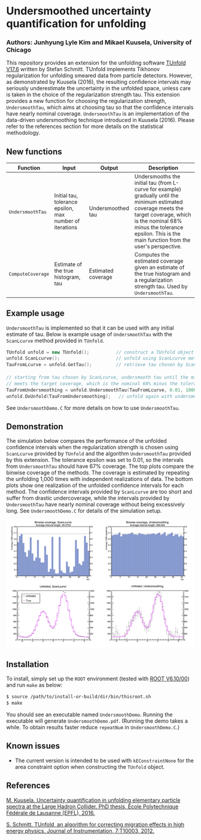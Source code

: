 # Undersmoothed uncertainty quantification for unfolding    

### Authors: Junhyung Lyle Kim and Mikael Kuusela, University of Chicago

This repository provides an extension for the unfolding software [TUnfold V17.6](https://www.desy.de/~sschmitt/tunfold.html#versions) written by Stefan Schmitt. TUnfold implements Tikhonov regularization for unfolding smeared data from particle detectors. However, as demonstrated by Kuusela (2016), the resulting confidence intervals may seriously underestimate the uncertainty in the unfolded space, unless care is taken in the choice of the regularization strength tau. This extension provides a new function for choosing the regularization strength, `UndersmoothTau`, which aims at choosing tau so that the confidence intervals have nearly nominal coverage. `UndersmoothTau` is an implementation of the data-driven undersmoothing technique introduced in Kuusela (2016). Please refer to the references section for more details on the statistical methodology.

## New functions

| Function | Input | Output | Description |
| --- | --- | --- | --- |
| `UndersmoothTau` | Initial tau, tolerance epsilon, max number of iterations | Undersmoothed tau | Undersmooths the initial tau (from L-curve for example) gradually until the minimum estimated coverage meets the target coverage, which is the nominal 68% minus the tolerance epsilon. This is the main function from the user's perspective. |
| `ComputeCoverage` | Estimate of the true histogram, tau | Estimated coverage | Computes the estimated coverage given an estimate of the true histogram and a regularization strength tau. Used by `UndersmoothTau`. |


##  Example usage  
`UndersmoothTau` is implemented so that it can be used with any initial estimate of tau. Below is example usage of `UndersmoothTau` with the `ScanLcurve` method provided in `TUnfold`.

```c++
TUnfold unfold = new TUnfold();          // construct a TUnfold object
unfold.ScanLcurve();                     // unfold using ScanLcurve method
TauFromLcurve = unfold.GetTau();         // retrieve tau chosen by ScanLcurve

// starting from tau chosen by ScanLcurve, undersmooth tau until the minimum estimated coverage  
// meets the target coverage, which is the nominal 68% minus the tolerance epsilon (0.01 in this example).
TauFromUndersmoothing = unfold.UndersmoothTau(TauFromLcurve, 0.01, 1000);
unfold.DoUnfold(TauFromUndersmoothing);   // unfold again with undersmoothed tau
```

See `UndersmoothDemo.C` for more details on how to use `UndersmoothTau`.

## Demonstration

The simulation below compares the performance of the unfolded confidence intervals when the regularization strength is chosen using `ScanLcurve` provided by `TUnfold` and the algorithm `UndersmoothTau` provided by this extension. The tolerance epsilon was set to 0.01, so the intervals from `UndersmoothTau` should have 67% coverage. The top plots compare the binwise coverage of the methods. The coverage is estimated by repeating the unfolding 1,000 times with independent realizations of data. The bottom plots show one realization of the unfolded confidence intervals for each method. The confidence intervals provided by `ScanLcurve` are too short and suffer from drastic undercoverage, while the intervals provided by `UndersmoothTau` have nearly nominal coverage without being excessively long. See `UndersmoothDemo.C` for details of the simulation setup.

![Demonstration](UndersmoothDemo.png)

## Installation
To install, simply set up the `ROOT` environment (tested with [ROOT V6.10/00](https://root.cern.ch/content/release-61000)) and run `make` as below:
```bash
$ source /path/to/install-or-build/dir/bin/thisroot.sh
$ make
```
You should see an executable named `UndersmoothDemo`. Running the executable will generate `UndersmoothDemo.pdf`. (Running the demo takes a while. To obtain results faster reduce `repeatNum` in `UndersmoothDemo.C`.)

## Known issues
* The current version is intended to be used with `kEConstraintNone` for the area constraint option when constructing the `TUnfold` object.

## References
[M. Kuusela. Uncertainty quantification in unfolding elementary particle spectra at the Large Hadron Collider. PhD thesis, École Polytechnique Fédérale de Lausanne (EPFL), 2016.](https://infoscience.epfl.ch/record/220015)

[S. Schmitt. TUnfold, an algorithm for correcting migration effects in high energy physics. Journal of Instrumentation, 7:T10003, 2012.](http://iopscience.iop.org/1748-0221/7/10/T10003/)
